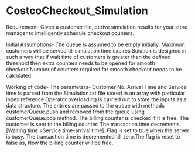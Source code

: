 # CostcoCheckout_Simulation

Requirement-
Given a customer file, derive simulation results for your store manager to intelligently schedule checkout counters.

Initial Assumptions-
The queue is assumed to be empty initially. Maximum customers will be served till simulation time expires.Solution is designed in such a way that if wait time of customers is greater than the defined threshold then extra counters needs to be opened for smooth checkout.Number of counters required for smooth checkout needs to be calculated. 

Working of code-
The parameters- Customer No.,Arrival Time and Service time is parsed from the Simulation.txt file stored in an array with particular index reference.Operator overloading is carried out to store the inputs as a data structure. The entries are passed to the queue with methods customerQueue.push
 and removed from the queue using customerQueue.pop method. The billing counter is checked if it is free. The customer is sent to the billing counter. The transaction time decrements .[Waiting time =Service time-arrival time]. Flag is set to true when the server is busy. The transaction time is decremented till zero.The flag is reset to false as,  Now the billing counter will be free.
